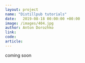 ```yaml
---
layout: project
name: "Distillpub tutorials"
date:   2019-08-18 00:00:00 +00:00
image: /images/404.jpg
author: Anton Dorozhko
link:  
code: 
article:
---
```


coming soon
